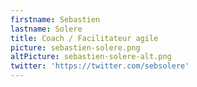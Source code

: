 ```yaml
---
firstname: Sebastien
lastname: Solere
title: Coach / Facilitateur agile
picture: sebastien-solere.png
altPicture: sebastien-solere-alt.png
twitter: 'https://twitter.com/sebsolere'
---
```

